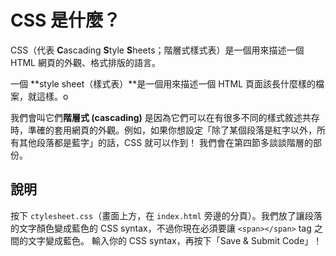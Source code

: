CSS 是什麼？
============

CSS（代表 **C**ascading **S**tyle **S**heets；階層式樣式表）是一個用來描述一個 HTML 網頁的外觀、格式排版的語言。


一個 **style sheet（樣式表）**是一個用來描述一個 HTML 頁面該長什麼樣的檔案，就這樣。o


我們會叫它們**階層式 (cascading)** 是因為它們可以在有很多不同的樣式敘述共存時，準確的套用網頁的外觀。例如，如果你想設定「除了某個段落是紅字以外，所有其他段落都是藍字」的話，CSS 就可以作到！
 我們會在第四節多談談階層的部份。


說明
----

按下 `ctylesheet.css`（畫面上方，在 `index.html` 旁邊的分頁）。我們放了讓段落的文字顏色變成藍色的 CSS syntax，不過你現在必須要讓 `<span></span>` tag 之間的文字變成藍色。
 輸入你的 CSS syntax，再按下「Save & Submit Code」！
